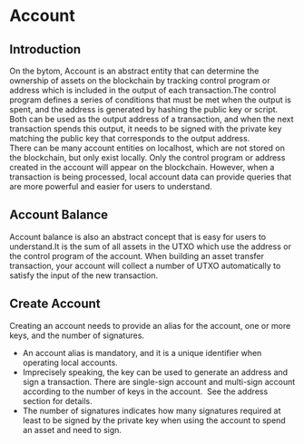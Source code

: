 # Account

<a name="Introduction"></a>
## Introduction

On the bytom, Account is an abstract entity that can determine the ownership of assets on the blockchain by tracking control program or address which is included in the output of each transaction.The control program defines a series of conditions that must be met when the output is spent, and the address is generated by hashing the public key or script. Both can be used as the output address of a transaction, and when the next transaction spends this output, it needs to be signed with the private key matching the public key that corresponds to the output address.<br />There can be many account entities on localhost, which are not stored on the blockchain, but only exist locally. Only the control program or address created in the account will appear on the blockchain. However, when a transaction is being processed, local account data can provide queries that are more powerful and easier for users to understand.

<a name="8610be93"></a>
## Account Balance

Account balance is also an abstract concept that is easy for users to understand.It is the sum of all assets in the UTXO which use the address or the control program of the account. When building an asset transfer transaction, your account will collect a number of UTXO automatically to satisfy the input of the new transaction.

<a name="739405e7"></a>
## Create Account

Creating an account needs to provide an alias for the account, one or more keys, and the number of signatures.

* An account alias is mandatory, and it is a unique identifier when operating local accounts.
* Imprecisely speaking, the key can be used to generate an address and sign a transaction. There are single-sign account and multi-sign account according to the number of keys in the account.  See the address section for details.
* The number of signatures indicates how many signatures required at least to be signed by the private key when using the account to spend an asset and need to sign.

